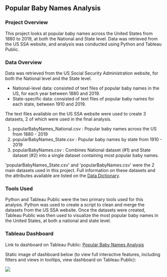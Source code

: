 ## Popular Baby Names Analysis


### Project Overview
This project looks at popular baby names across the United States from 1880 to 2019, at both the National and State level. Data was retrieved from the US SSA website, and analysis was conducted using Python and Tableau Public. 


### Data Overview
Data was retrieved from the US Social Security Administration website, for both the National level and the State level.

- National-level data: consisted of text files of popular baby names in the US, for each year between 1880 and 2019.
- State-specific data: consisted of text files of popular baby names for each state, between 1910 and 2019.

The text files available on the US SSA website were used to create 3 datasets, 2 of which were used in the final analysis.

1. popularBabyNames_National.csv : Popular baby names across the US from 1880 - 2019
2. popularBabyNames_State.csv : Popular baby names by state from 1910 - 2019
3. popularBabyNames.csv : Combines National dataset (#1) and State dataset (#2) into a single dataset containing most popular baby names.

'popularBabyNames_State.csv' and 'popularBabyNames.csv' were the 2 main datasets used in this project. Full information on these datasets and the attributes available are listed on the [Data Dictionary](DataDictionary.md). 

### Tools Used

Python and Tableau Public were the two primary tools used for this analysis. Python was used to create a script to clean and merge the datasets from the US SSA website. Once the datasets were created, Tableau Public was then used to visualize the most popular baby names in the United States, at both a national and state level.

### Tableau Dashboard
 Link to dashboard on Tableau Public: 
 [Popular Baby Names Analysis](https://public.tableau.com/views/PopularBabyNamesAnalysis/PopularBabyNamesAnalysis?:language=en&:display_count=y&publish=yes&:origin=viz_share_link)

Static image of dashboard below (to view full interactive features, including filters and views in tooltips, view dashboard on Tableau Public): 

<div class='tableauPlaceholder' id='viz1606181838474' style='position: relative'><noscript><a href='#'><img alt=' ' src='https:&#47;&#47;public.tableau.com&#47;static&#47;images&#47;Po&#47;PopularBabyNamesAnalysis&#47;PopularBabyNamesAnalysis&#47;1_rss.png' style='border: none' /></a></noscript><object class='tableauViz'  style='display:none;'><param name='host_url' value='https%3A%2F%2Fpublic.tableau.com%2F' /> <param name='embed_code_version' value='3' /> <param name='site_root' value='' /><param name='name' value='PopularBabyNamesAnalysis&#47;PopularBabyNamesAnalysis' /><param name='tabs' value='no' /><param name='toolbar' value='yes' /><param name='static_image' value='https:&#47;&#47;public.tableau.com&#47;static&#47;images&#47;Po&#47;PopularBabyNamesAnalysis&#47;PopularBabyNamesAnalysis&#47;1.png' /> <param name='animate_transition' value='yes' /><param name='display_static_image' value='yes' /><param name='display_spinner' value='yes' /><param name='display_overlay' value='yes' /><param name='display_count' value='yes' /><param name='language' value='en' /></object></div>                
